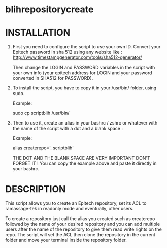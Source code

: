 # blihrepositorycreate

# INSTALLATION

1. First you need to configure the script to use your own ID.
  Convert your Epitech password in sha 512 using any website like :
  http://www.timestampgenerator.com/tools/sha512-generator/
  
    Then change the LOGIN and PASSWORD variables in the script with your own info (your epitech address for LOGIN and your password converted in SHA512 for PASSWORD).

2. To install the script, you have to copy it in your /usr/bin/ folder, using sudo.

    Example:

    sudo cp scriptblih /usr/bin/

3. Then to use it, create an alias in your bashrc / zshrc or whatever with the name of the script with a dot and a blank space :

    Example:

    alias createrepo='. scriptblih'
  
    THE DOT AND THE BLANK SPACE ARE VERY IMPORTANT DON'T FORGET IT ! You can copy the example above and paste it directly in  your bashrc.

# DESCRIPTION

This script allows you to create an Epitech repository, set its ACL to ramassage-tek in readonly mode and eventually, other users.

To create a repository just call the alias you created such as createrepo followed by the name of your desired repository and you can add multiple users after the name of the repository to give them read write rights on the repo.
The script will set the ACL then clone the repository in the current folder and move your terminal inside the repository folder.
